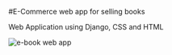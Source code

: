 #E-Commerce web app for selling books

Web Application using Django, CSS and HTML

![e-book web app](https://user-images.githubusercontent.com/97560099/151064376-492dc047-d129-472a-ba31-0b20a56ae7dc.JPG)
